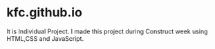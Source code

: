 # kfc.github.io
It is Individual Project. I made this project during Construct week using HTML,CSS and JavaScript.
